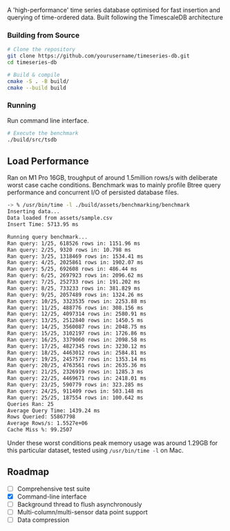 
A 'high-performance' time series database optimised for fast insertion and querying of time-ordered data. Built following the TimescaleDB architecture



### Building from Source

```bash
# Clone the repository
git clone https://github.com/yourusername/timeseries-db.git
cd timeseries-db

# Build & compile
cmake -S . -B build/
cmake --build build 
```

### Running

Run command line interface.

```bash
# Execute the benchmark
./build/src/tsdb
```

## Load Performance

Ran on M1 Pro 16GB, troughput of around 1.5million rows/s with deliberate worst case cache conditions. Benchmark was to mainly profile Btree query performance and concurrent I/O of persisted database files.

```bash
-> % /usr/bin/time -l ./build/assets/benchmarking/benchmark
Inserting data...
Data loaded from assets/sample.csv
Insert Time: 5713.95 ms

Running query benchmark...
Ran query: 1/25, 618526 rows in: 1151.96 ms
Ran query: 2/25, 9320 rows in: 10.798 ms
Ran query: 3/25, 1318469 rows in: 1534.41 ms
Ran query: 4/25, 2025861 rows in: 1902.07 ms
Ran query: 5/25, 692608 rows in: 486.44 ms
Ran query: 6/25, 2697923 rows in: 2096.62 ms
Ran query: 7/25, 252733 rows in: 191.202 ms
Ran query: 8/25, 733233 rows in: 381.829 ms
Ran query: 9/25, 2057489 rows in: 1324.26 ms
Ran query: 10/25, 3323535 rows in: 2253.88 ms
Ran query: 11/25, 488776 rows in: 308.156 ms
Ran query: 12/25, 4097314 rows in: 2580.91 ms
Ran query: 13/25, 2512840 rows in: 1450.5 ms
Ran query: 14/25, 3560087 rows in: 2048.75 ms
Ran query: 15/25, 3102197 rows in: 1726.86 ms
Ran query: 16/25, 3379060 rows in: 2098.58 ms
Ran query: 17/25, 4827345 rows in: 3230.12 ms
Ran query: 18/25, 4463012 rows in: 2584.81 ms
Ran query: 19/25, 2457577 rows in: 1353.14 ms
Ran query: 20/25, 4763561 rows in: 2635.36 ms
Ran query: 21/25, 2326919 rows in: 1285.3 ms
Ran query: 22/25, 4469671 rows in: 2418.01 ms
Ran query: 23/25, 590779 rows in: 323.285 ms
Ran query: 24/25, 911409 rows in: 503.148 ms
Ran query: 25/25, 187554 rows in: 100.642 ms
Queries Ran: 25
Average Query Time: 1439.24 ms
Rows Queried: 55867798
Average Rows/s: 1.5527e+06
Cache Miss %: 99.2507
```

Under these worst conditions peak memory usage was around 1.29GB for this particular dataset, tested using `/usr/bin/time -l` on Mac.

## Roadmap

- [ ] Comprehensive test suite
- [x] Command-line interface
- [ ] Background thread to flush asynchronously
- [ ] Multi-column/multi-sensor data point support
- [ ] Data compression
